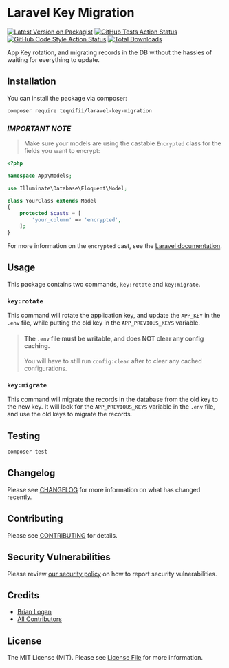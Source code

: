 # Laravel Key Migration

[![Latest Version on Packagist](https://img.shields.io/packagist/v/teqnifii/laravel-key-migration.svg?style=flat-square)](https://packagist.org/packages/teqnifii/laravel-key-migration)
[![GitHub Tests Action Status](https://img.shields.io/github/actions/workflow/status/teqnifii/laravel-key-migration/run-tests.yml?branch=main&label=tests&style=flat-square)](https://github.com/teqnifii/laravel-key-migration/actions?query=workflow%3Arun-tests+branch%3Amain)
[![GitHub Code Style Action Status](https://img.shields.io/github/actions/workflow/status/teqnifii/laravel-key-migration/fix-php-code-style-issues.yml?branch=main&label=code%20style&style=flat-square)](https://github.com/teqnifii/laravel-key-migration/actions?query=workflow%3A"Fix+PHP+code+style+issues"+branch%3Amain)
[![Total Downloads](https://img.shields.io/packagist/dt/teqnifii/laravel-key-migration.svg?style=flat-square)](https://packagist.org/packages/teqnifii/laravel-key-migration)

App Key rotation, and migrating records in the DB without the hassles of waiting for everything to update.

## Installation

You can install the package via composer:

```bash
composer require teqnifii/laravel-key-migration
```

### *IMPORTANT NOTE*
> Make sure your models are using the castable `Encrypted` class for the fields you want to encrypt:

```php
<?php

namespace App\Models;

use Illuminate\Database\Eloquent\Model;

class YourClass extends Model
{
    protected $casts = [
        'your_column' => 'encrypted',
    ];
}
```

For more information on the `encrypted` cast, see the [Laravel documentation](https://laravel.com/docs/11.x/eloquent-mutators#encrypted-casting).


## Usage

This package contains two commands, `key:rotate` and `key:migrate`.

### `key:rotate`

This command will rotate the application key, and update the `APP_KEY` in the `.env` file, while putting the old key in the `APP_PREVIOUS_KEYS` variable.

> #### The `.env` file must be writable, and does NOT clear any config caching. 
> You will have to still run `config:clear` after to clear any cached configurations.

### `key:migrate`

This command will migrate the records in the database from the old key to the new key. It will look for the `APP_PREVIOUS_KEYS` variable in the `.env` file, and use the old keys to migrate the records.


## Testing

```bash
composer test
```

## Changelog

Please see [CHANGELOG](CHANGELOG.md) for more information on what has changed recently.

## Contributing

Please see [CONTRIBUTING](CONTRIBUTING.md) for details.

## Security Vulnerabilities

Please review [our security policy](../../security/policy) on how to report security vulnerabilities.

## Credits

- [Brian Logan](https://github.com/brianclogan)
- [All Contributors](../../contributors)

## License

The MIT License (MIT). Please see [License File](LICENSE.md) for more information.
